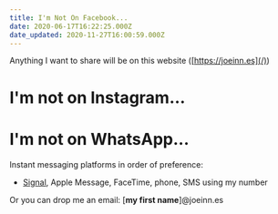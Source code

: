 ```yaml
---
title: I'm Not On Facebook...
date: 2020-06-17T16:22:25.000Z
date_updated: 2020-11-27T16:00:59.000Z
---
```


Anything I want to share will be on this website ([https://joeinn.es](/))

# I'm not on Instagram...

# I'm not on WhatsApp...

Instant messaging platforms in order of preference:

- [Signal](https://signal.org/download/), Apple Message, FaceTime, phone, SMS using my number

Or you can drop me an email: [**my first name**]@joeinn.es
